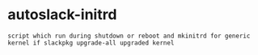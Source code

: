 # autoslack-initrd
```
script which run during shutdown or reboot and mkinitrd for generic kernel if slackpkg upgrade-all upgraded kernel
```
